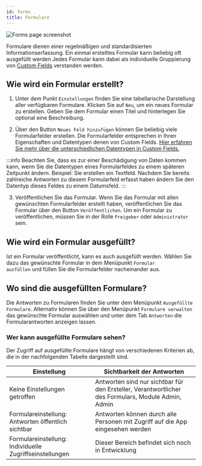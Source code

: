 ```yaml
---
id: forms
title: Formulare
---
```


![Forms page screenshot](https://caqadmin.blob.core.windows.net/public-screenshots/All%20Integration%20Specs/Forms.png)

Formulare dienen einer regelmäßigen und standardisierten Informationserfassung.
Ein einmal erstelltes Formular kann beliebig oft ausgefüllt werden Jedes Formular kann dabei als individuelle Gruppierung von [Custom Fields](/docs/faqs/80/) verstanden werden.

## Wie wird ein Formular erstellt?

1. Unter dem Punkt <code>Einstellungen</code> finden Sie eine tabellarische Darstellung aller verfügbaren Formulare. Klicken Sie auf <code>Neu</code>, um ein neues Formular zu erstellen.
   Geben Sie dem Formular einen Titel und hinterlegen Sie optional eine Beschreibung.

2. Über den Button <code>Neues Feld hinzufügen</code> können Sie beliebig viele Formularfelder erstellen. Die Formularfelder entsprechen in Ihren Eigenschaften und Datentypen denen von Custom Fields.
   [Hier erfahren Sie mehr über die unterschiedlichen Datentypen in Custom Fields.](/docs/faqs/80/)

:::info
Beachten Sie, dass es zur einer Beschädigung von Daten kommen kann, wenn Sie die Datentypen eines Formularfeldes zu einem späteren Zeitpunkt ändern.
Beispiel: Sie erstellen ein Textfeld. Nachdem Sie bereits zahlreiche Antworten zu diesem Formularfeld erfasst haben ändern Sie den Datentyp dieses Feldes zu einem Datumsfeld.
:::

3. Veröffentlichen Sie das Formular. Wenn Sie das Formular mit allen gewünschten Formularfelder erstellt haben, veröffentlichen Sie das Formular über den Button <code>Veröffentlichen</code>.
   Um ein Formular zu veröffentlichen, müssen Sie in der Rolle <code>Freigeber</code> oder <code>Administrator</code> sein.

## Wie wird ein Formular ausgefüllt?

Ist ein Formular veröffentlicht, kann es auch ausgefüllt werden. Wählen Sie dazu das gewünschte Formular in dem Menüpunkt <code>Formular ausfüllen</code> und füllen Sie die Formularfelder nacheinander aus.

## Wo sind die ausgefüllten Formulare?

Die Antworten zu Formularen finden Sie unter dem Menüpunkt <code>Ausgefüllte Formulare</code>.
Alternativ können Sie über den Menüpunkt <code>Formulare verwalten</code> das gewünschte Formular auswählen und unter dem Tab <code>Antworten</code> die Formularantworten anzeigen lassen.

### Wer kann ausgefüllte Formulare sehen?

Der Zugriff auf ausgefüllte Formulare hängt von verschiedenen Kriterien ab, die in der nachfolgenden Tabelle dargestellt sind.

| Einstellung                                             | Sichtbarkeit der Antworten                                                                         |
| ------------------------------------------------------- | -------------------------------------------------------------------------------------------------- |
| Keine Einstellungen getroffen                           | Antworten sind nur sichtbar für den Ersteller, Verantwortlicher des Formulars, Module Admin, Admin |
| Formulareinstellung: Antworten öffentlich sichtbar      | Antworten können durch alle Personen mit Zugriff auf die App eingesehen werden                     |
| Formulareinstellung: Individuelle Zugriffseinstellungen | Dieser Bereich befindet sich noch in Entwicklung                                                   |
